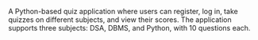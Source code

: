 A Python-based quiz application where users can register, log in, take quizzes on different subjects, and view their scores. The application supports three subjects: DSA, DBMS, and Python, with 10 questions each.
